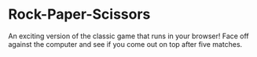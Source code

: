 # Rock-Paper-Scissors

An exciting version of the classic game that runs in your browser! Face off against the computer and see if you come out on top after five matches. 